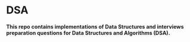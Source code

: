 # DSA

#### This repo contains implementations of Data Structures and interviews preparation questions for Data Structures and Algorithms (DSA).


